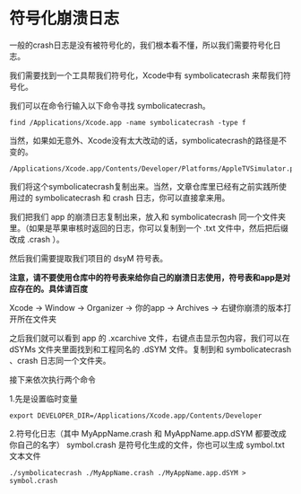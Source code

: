 # 符号化崩溃日志

一般的crash日志是没有被符号化的，我们根本看不懂，所以我们需要符号化日志。

我们需要找到一个工具帮我们符号化，Xcode中有 symbolicatecrash 来帮我们符号化。

我们可以在命令行输入以下命令寻找 symbolicatecrash。
```
find /Applications/Xcode.app -name symbolicatecrash -type f
```

当然，如果如无意外、Xcode没有太大改动的话，symbolicatecrash的路径是不变的。
```
/Applications/Xcode.app/Contents/Developer/Platforms/AppleTVSimulator.platform/Developer/Library/PrivateFrameworks/DVTFoundation.framework/symbolicatecrash
```

我们将这个symbolicatecrash复制出来。当然，文章仓库里已经有之前实践所使用过的 symbolicatecrash 和 crash 日志，你可以直接拿来用。

我们把我们 app 的崩溃日志复制出来，放入和 symbolicatecrash 同一个文件夹里。（如果是苹果审核时返回的日志，你可以复制到一个 .txt 文件中，然后把后缀改成 .crash ）。

然后我们需要提取我们项目的 dsyM 符号表。

**注意，请不要使用仓库中的符号表来给你自己的崩溃日志使用，符号表和app是对应存在的。具体请百度**

Xcode -> Window -> Organizer -> 你的app -> Archives -> 右键你崩溃的版本打开所在文件夹

之后我们就可以看到 app 的 .xcarchive 文件，右键点击显示包内容，我们可以在 dSYMs 文件夹里面找到和工程同名的 .dSYM 文件。复制到和 symbolicatecrash 、crash 日志同一个文件夹。

接下来依次执行两个命令

1.先是设置临时变量
```
export DEVELOPER_DIR=/Applications/Xcode.app/Contents/Developer
```

2.符号化日志（其中 MyAppName.crash 和 MyAppName.app.dSYM 都要改成你自己的名字）
symbol.crash 是符号化生成的文件，你也可以生成 symbol.txt 文本文件
```
./symbolicatecrash ./MyAppName.crash ./MyAppName.app.dSYM > symbol.crash
```